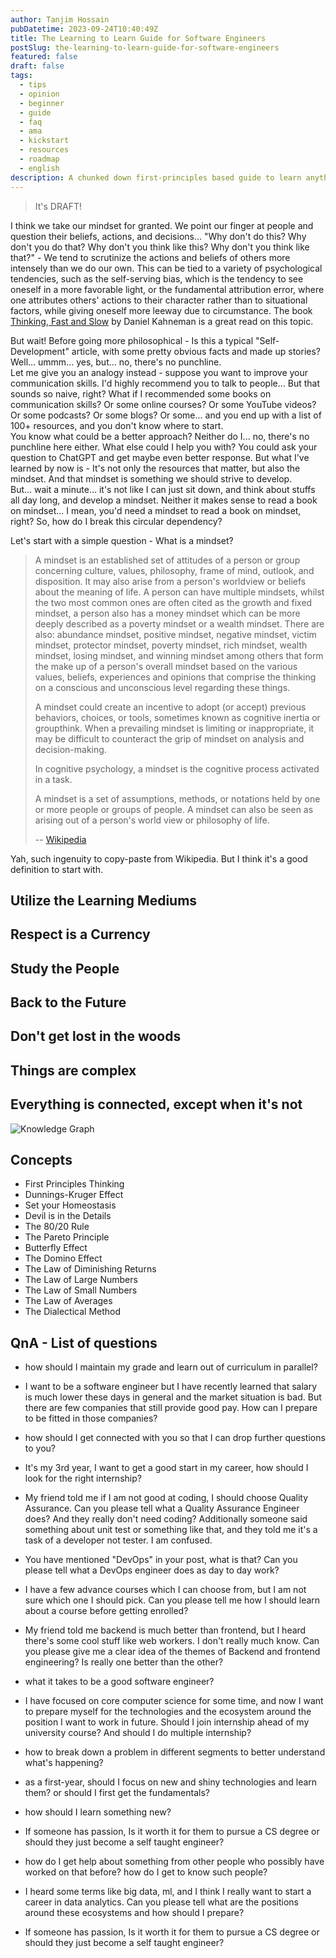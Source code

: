 ```yaml
---
author: Tanjim Hossain
pubDatetime: 2023-09-24T10:40:49Z
title: The Learning to Learn Guide for Software Engineers
postSlug: the-learning-to-learn-guide-for-software-engineers
featured: false
draft: false
tags:
  - tips
  - opinion
  - beginner
  - guide
  - faq
  - ama
  - kickstart
  - resources
  - roadmap
  - english
description: A chunked down first-principles based guide to learn anything in general, and software engineering in particular.
---
```


> It's DRAFT!

I think we take our mindset for granted. We point our finger at people and question their beliefs, actions, and decisions... "Why don't do this? Why don't you do that? Why don't you think like this? Why don't you think like that?" - We tend to scrutinize the actions and beliefs of others more intensely than we do our own. This can be tied to a variety of psychological tendencies, such as the self-serving bias, which is the tendency to see oneself in a more favorable light, or the fundamental attribution error, where one attributes others' actions to their character rather than to situational factors, while giving oneself more leeway due to circumstance. The book [Thinking, Fast and Slow](https://www.goodreads.com/book/show/11468377-thinking-fast-and-slow) by Daniel Kahneman is a great read on this topic.

But wait! Before going more philosophical - Is this a typical "Self-Development" article, with some pretty obvious facts and made up stories?  
Well... ummm... yes, but... no, there's no punchline.  
Let me give you an analogy instead - suppose you want to improve your communication skills. I'd highly recommend you to talk to people... But that sounds so naive, right? What if I recommended some books on communication skills? Or some online courses? Or some YouTube videos? Or some podcasts? Or some blogs? Or some... and you end up with a list of 100+ resources, and you don't know where to start.  
You know what could be a better approach? Neither do I... no, there's no punchline here either. What else could I help you with? You could ask your question to ChatGPT and get maybe even better response. But what I've learned by now is - It's not only the resources that matter, but also the mindset. And that mindset is something we should strive to develop.  
But... wait a minute... it's not like I can just sit down, and think about stuffs all day long, and develop a mindset. Neither it makes sense to read a book on mindset... I mean, you'd need a mindset to read a book on mindset, right? So, how do I break this circular dependency?  

Let's start with a simple question - What is a mindset?

> A mindset is an established set of attitudes of a person or group concerning culture, values, philosophy, frame of mind, outlook, and disposition. It may also arise from a person's worldview or beliefs about the meaning of life. A person can have multiple mindsets, whilst the two most common ones are often cited as the growth and fixed mindset, a person also has a money mindset which can be more deeply described as a poverty mindset or a wealth mindset. There are also: abundance mindset, positive mindset, negative mindset, victim mindset, protector mindset, poverty mindset, rich mindset, wealth mindset, losing mindset, and winning mindset among others that form the make up of a person's overall mindset based on the various values, beliefs, experiences and opinions that comprise the thinking on a conscious and unconscious level regarding these things.
>
> A mindset could create an incentive to adopt (or accept) previous behaviors, choices, or tools, sometimes known as cognitive inertia or groupthink. When a prevailing mindset is limiting or inappropriate, it may be difficult to counteract the grip of mindset on analysis and decision-making.
>
> In cognitive psychology, a mindset is the cognitive process activated in a task.
>
> A mindset is a set of assumptions, methods, or notations held by one or more people or groups of people. A mindset can also be seen as arising out of a person's world view or philosophy of life.
>
> -- [Wikipedia](https://en.wikipedia.org/wiki/Mindset)

Yah, such ingenuity to copy-paste from Wikipedia. But I think it's a good definition to start with.

## Utilize the Learning Mediums

## Respect is a Currency

## Study the People

## Back to the Future

## Don't get lost in the woods

## Things are complex

## Everything is connected, except when it's not

![Knowledge Graph](https://audacioustux.com/assets/dall-e/A-detailed-illustration-of-a-network-graph-with-a-mix-of-connected-and-disconnected-nodes-representing-various-academic-subjects-Nodes-labeled-with.png)

## Concepts

- First Principles Thinking
- Dunnings-Kruger Effect
- Set your Homeostasis
- Devil is in the Details
- The 80/20 Rule
- The Pareto Principle
- Butterfly Effect
- The Domino Effect
- The Law of Diminishing Returns
- The Law of Large Numbers
- The Law of Small Numbers
- The Law of Averages
- The Dialectical Method

## QnA - List of questions

- how should I maintain my grade and learn out of curriculum in parallel?

- I want to be a software engineer but I have recently learned that salary is much lower these days in general and the market situation is bad.
  But there are few companies that still provide good pay. How can I prepare to be fitted in those companies?

- how should I get connected with you so that I can drop further questions to you?

- It's my 3rd year, I want to get a good start in my career, how should I look for the right internship?

- My friend told me if I am not good at coding, I should choose Quality Assurance.
  Can you please tell what a Quality Assurance Engineer does?
  And they really don't need coding?
  Additionally someone said something about unit test or something like that, and they told me it's a task of a developer not tester. I am confused.

- You have mentioned "DevOps" in your post, what is that?
  Can you please tell what a DevOps engineer does as day to day work?

- I have a few advance courses which I can choose from, but I am not sure which one I should pick.
  Can you please tell me how I should learn about a course before getting enrolled?

- My friend told me backend is much better than frontend, but I heard there's some cool stuff like web workers. I don't really much know.
  Can you please give me a clear idea of the themes of Backend and frontend engineering? Is really one better than the other?

- what it takes to be a good software engineer?

- I have focused on core computer science for some time, and now I want to prepare myself for the technologies and the ecosystem around the position I want to work in future. Should I join internship ahead of my university course?
  And should I do multiple internship?

- how to break down a problem in different segments to better understand what's happening?

- as a first-year, should I focus on new and shiny technologies and learn them?
  or should I first get the fundamentals?

- how should I learn something new?

- If someone has passion, Is it worth it for them to pursue a CS degree or should they just become a self taught engineer?

- how do I get help about something from other people who possibly have worked on that before?
  how do I get to know such people?

- I heard some terms like big data, ml, and I think I really want to start a career in data analytics.
  Can you please tell what are the positions around these ecosystems and how should I prepare?

- If someone has passion, Is it worth it for them to pursue a CS degree or should they just become a self taught engineer?

